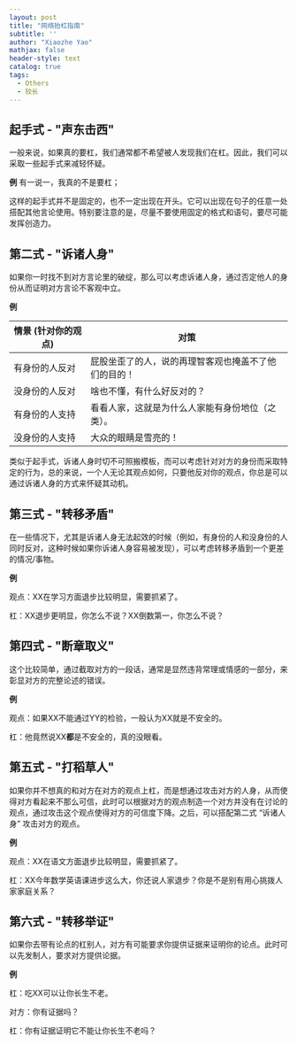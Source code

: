 ```yaml
---
layout: post
title: "网络抬杠指南"
subtitle: ''
author: "Xiaozhe Yao"
mathjax: false
header-style: text
catalog: true
tags:
  - Others
  - 较长
---
```


## 起手式 - "声东击西"

一般来说，如果真的要杠，我们通常都不希望被人发现我们在杠。因此，我们可以采取一些起手式来减轻怀疑。

**例** 有一说一，我真的不是要杠；

这样的起手式并不是固定的，也不一定出现在开头。它可以出现在句子的任意一处搭配其他言论使用。特别要注意的是，尽量不要使用固定的格式和语句，要尽可能发挥创造力。

## 第二式 - "诉诸人身"

如果你一时找不到对方言论里的破绽，那么可以考虑诉诸人身，通过否定他人的身份从而证明对方言论不客观中立。

**例** 

| 情景 (针对你的观点) | 对策                         |
| ----------- | -------------------------- |
| 有身份的人反对     | 屁股坐歪了的人，说的再理智客观也掩盖不了他们的目的！ |
| 没身份的人反对     | 啥也不懂，有什么好反对的？              |
| 有身份的人支持     | 看看人家，这就是为什么人家能有身份地位（之类）。   |
| 没身份的人支持     | 大众的眼睛是雪亮的！                 |

类似于起手式，诉诸人身时切不可照搬模板，而可以考虑针对对方的身份而采取特定的行为，总的来说，一个人无论其观点如何，只要他反对你的观点，你总是可以通过诉诸人身的方式来怀疑其动机。

## 第三式 - "转移矛盾"

在一些情况下，尤其是诉诸人身无法起效的时候（例如，有身份的人和没身份的人同时反对，这种时候如果你诉诸人身容易被发现），可以考虑转移矛盾到一个更差的情况/事物。

**例** 

观点：XX在学习方面退步比较明显，需要抓紧了。

杠：XX退步更明显，你怎么不说？XX倒数第一，你怎么不说？

## 第四式 - "断章取义"

这个比较简单，通过截取对方的一段话，通常是显然违背常理或情感的一部分，来彰显对方的完整论述的错误。

**例** 

观点：如果XX不能通过YY的检验，一般认为XX就是不安全的。

杠：他竟然说XX**都**是不安全的，真的没眼看。

## 第五式 - "打稻草人"

如果你并不想真的和对方在对方的观点上杠，而是想通过攻击对方的人身，从而使得对方看起来不那么可信，此时可以根据对方的观点制造一个对方并没有在讨论的观点，通过攻击这个观点使得对方的可信度下降。之后，可以搭配第二式 “诉诸人身” 攻击对方的观点。

**例**

观点：XX在语文方面退步比较明显，需要抓紧了。

杠：XX今年数学英语课进步这么大，你还说人家退步？你是不是别有用心挑拨人家家庭关系？

## 第六式 - "转移举证"

如果你去带有论点的杠别人，对方有可能要求你提供证据来证明你的论点。此时可以先发制人，要求对方提供论据。

**例** 

杠：吃XX可以让你长生不老。

对方：你有证据吗？

杠：你有证据证明它不能让你长生不老吗？